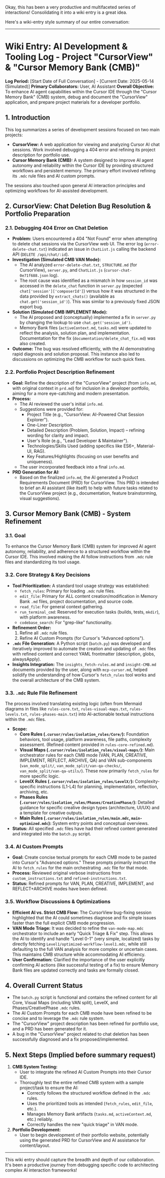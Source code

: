 Okay, this has been a very productive and multifaceted series of interactions! Consolidating it into a wiki entry is a great idea.

Here's a wiki-entry style summary of our entire conversation:

---

# Wiki Entry: AI Development & Tooling Log - Project "CursorView" & "Cursor Memory Bank (CMB)"

**Log Period:** [Start Date of Full Conversation] - [Current Date: 2025-05-14 (Simulated)]
**Primary Collaborators:** User, AI Assistant
**Overall Objective:** To enhance AI agent capabilities within the Cursor IDE through the "Cursor Memory Bank" (CMB) system, debug and document the "CursorView" application, and prepare project materials for a developer portfolio.

## 1. Introduction

This log summarizes a series of development sessions focused on two main projects:

* **CursorView:** A web application for viewing and analyzing Cursor AI chat sessions. Work involved debugging a 404 error and refining its project description for portfolio use.
* **Cursor Memory Bank (CMB):** A system designed to improve AI agent autonomy and reliability within the Cursor IDE by providing structured workflows and persistent memory. The primary effort involved refining its `.mdc` rule files and AI custom prompts.

The sessions also touched upon general AI interaction principles and optimizing workflows for AI-assisted development.

## 2. CursorView: Chat Deletion Bug Resolution & Portfolio Preparation

### 2.1. Debugging 404 Error on Chat Deletion

* **Problem:** Users encountered a 404 "Not Found" error when attempting to delete chat sessions via the CursorView web UI. The error log (`error-delete-chat.txt`) indicated an issue in `ChatList.js` calling the backend API (`DELETE /api/chat/:id`).
* **Investigation (Simulated CMB VAN Mode):**
  * The AI analyzed `error-delete-chat.txt`, `STRUCTURE.md` (for CursorView), `server.py`, and `ChatList.js` (`cursor-chat-0e71f688.json` log).
  * The root cause was identified as a mismatch in how `session_id` was accessed in the `delete_chat` function in `server.py` (expected `chat['session']['composerId']`) versus how it was structured in the data provided by `extract_chats()` (available as `chat.get('session_id')`). This was similar to a previously fixed JSON export bug.
* **Solution (Simulated CMB IMPLEMENT Mode):**
  * The AI proposed and (conceptually) implemented a fix in `server.py` by changing the lookup to use `chat.get('session_id')`.
  * Memory Bank files (`activeContext.md`, `tasks.md`) were updated to reflect the analysis, solution plan, and implementation. Documentation for the fix (`documentation/delete_chat_fix.md`) was also created.
* **Outcome:** The bug was resolved efficiently, with the AI demonstrating rapid diagnosis and solution proposal. This instance also led to discussions on optimizing the CMB workflow for such quick fixes.

### 2.2. Portfolio Project Description Refinement

* **Goal:** Refine the description of the "CursorView" project (from `info.md`, with original context in `prd.md`) for inclusion in a developer portfolio, aiming for a more eye-catching and modern presentation.
* **Process:**
  * The AI reviewed the user's initial `info.md`.
  * Suggestions were provided for:
    * Project Title (e.g., "CursorView: AI-Powered Chat Session Explorer").
    * One-Liner Description.
    * Detailed Description (Problem, Solution, Impact) – refining wording for clarity and impact.
    * User's Role (e.g., "Lead Developer & Maintainer").
    * Technologies/Skills Used (adding specifics like ES6+, Material-UI, RAG).
    * Key Features/Highlights (focusing on user benefits and uniqueness).
  * The user incorporated feedback into a final `info.md`.
* **PRD Generation for AI:**
  * Based on the finalized `info.md`, the AI generated a Product Requirements Document (PRD) for CursorView. This PRD is intended to brief an AI assistant (like itself) to help with future tasks related to the CursorView project (e.g., documentation, feature brainstorming, visual suggestions).

## 3. Cursor Memory Bank (CMB) - System Refinement

### 3.1. Goal

To enhance the Cursor Memory Bank (CMB) system for improved AI agent autonomy, reliability, and adherence to a structured workflow within the Cursor IDE. This involved making the AI follow instructions from `.mdc` rule files and standardizing its tool usage.

### 3.2. Core Strategy & Key Decisions

* **Tool Prioritization:** A standard tool usage strategy was established:
  * `fetch_rules`: Primary for loading `.mdc` rule files.
  * `edit_file`: Primary for ALL content creation/modification in Memory Bank `.md` files, project documentation, and source code.
  * `read_file`: For general context gathering.
  * `run_terminal_cmd`: Reserved for execution tasks (builds, tests, `mkdir`), with platform awareness.
  * `codebase_search`: For "grep-like" functionality.
* **Refinement Order:**
  1. Refine all `.mdc` rule files.
  2. Refine AI Custom Prompts (for Cursor's "Advanced options").
* **`.mdc` File Generation:** A Python script (`batch.py`) was developed and iteratively improved to automate the creation and updating of `.mdc` files with refined content and correct YAML frontmatter (description, globs, alwaysApply).
* **Insights Integration:** The `insights_fetch-rules.md` and `insight-CMB.md` documents provided by the user, along with `mcp-cursor.md`, helped solidify the understanding of how Cursor's `fetch_rules` tool works and the overall architecture of the CMB system.

### 3.3. `.mdc` Rule File Refinement

The process involved translating existing logic (often from Mermaid diagrams in files like `rules-core.txt`, `rules-visual-maps.txt`, `rules-levels.txt`, `rules-phases-main.txt`) into AI-actionable textual instructions within the `.mdc` files.

* **Scope:**
  * **Core Rules (`.cursor/rules/isolation_rules/Core/`):** Foundation behaviors, tool usage, platform awareness, file paths, complexity assessment. (Refined content provided in `rules-core-refined.md`).
  * **Visual Maps (`.cursor/rules/isolation_rules/visual-maps/`):** Main orchestrator rules for each CMB mode (VAN, PLAN, CREATIVE, IMPLEMENT, REFLECT, ARCHIVE, QA) and VAN sub-components (`van_mode_split/`, `van_mode_split/van-qa-checks/`, `van_mode_split/van-qa-utils/`). These now primarily `fetch_rules` for more specific logic.
  * **LevelX Rules (`.cursor/rules/isolation_rules/LevelX/`):** Complexity-specific instructions (L1-L4) for planning, implementation, reflection, archiving, etc.
  * **Phases Rules (`.cursor/rules/isolation_rules/Phases/CreativePhase/`):** Detailed guidance for specific creative design types (architecture, UI/UX) and a template for creative outputs.
  * **Main Rules (`.cursor/rules/isolation_rules/main.mdc`, `main-optimized.mdc`):** System entry points and conceptual overviews.
* **Status:** All specified `.mdc` files have had their refined content generated and integrated into the `batch.py` script.

### 3.4. AI Custom Prompts

* **Goal:** Create concise textual prompts for each CMB mode to be pasted into Cursor's "Advanced options." These prompts primarily instruct the AI to `fetch_rules` for the main orchestrating `.mdc` file for that mode.
* **Process:** Reviewed original verbose instructions from `custom_instructions.txt` and `refined-instructions.txt`.
* **Status:** Refined prompts for VAN, PLAN, CREATIVE, IMPLEMENT, and REFLECT+ARCHIVE modes have been defined.

### 3.5. Workflow Discussions & Optimizations

* **Efficient AI vs. Strict CMB Flow:** The CursorView bug-fixing session highlighted that the AI could sometimes diagnose and fix simple issues faster than the full explicit CMB mode progression.
* **VAN Mode Triage:** It was decided to refine the `van-mode-map.mdc` orchestrator to include an early "Quick Triage & Fix" step. This allows the AI to identify and handle "Level 0-1" (very simple, localized) tasks by directly fetching `Level1/optimized-workflow-level1.mdc`, while still defaulting to the full VAN analysis for more complex or uncertain cases. This maintains CMB structure while accommodating AI efficiency.
* **User Confirmation:** Clarified the importance of the user explicitly confirming AI actions (like successful testing of a fix) to ensure Memory Bank files are updated correctly and tasks are formally closed.

## 4. Overall Current Status

* The `batch.py` script is functional and contains the refined content for all Core, Visual Maps (including VAN split), LevelX, and Phases/CreativePhase `.mdc` rules.
* The AI Custom Prompts for each CMB mode have been refined to be concise and to leverage the `.mdc` rule system.
* The "CursorView" project description has been refined for portfolio use, and a PRD has been generated for it.
* A bug in the "CursorView" project related to chat deletion has been successfully diagnosed and a fix proposed/implemented.

## 5. Next Steps (Implied before summary request)

1. **CMB System Testing:**
   * User to integrate the refined AI Custom Prompts into their Cursor IDE.
   * Thoroughly test the entire refined CMB system with a sample project/task to ensure the AI:
     * Correctly follows the structured workflow defined in the `.mdc` rules.
     * Uses the prioritized tools as intended (`fetch_rules`, `edit_file`, etc.).
     * Manages Memory Bank artifacts (`tasks.md`, `activeContext.md`, etc.) reliably.
     * Correctly handles the new "quick triage" in VAN mode.
2. **Portfolio Development:**
   * User to begin development of their portfolio website, potentially using the generated PRD for CursorView and AI assistance for content/layout.

---

This wiki entry should capture the breadth and depth of our collaboration. It's been a productive journey from debugging specific code to architecting complex AI interaction frameworks!
